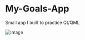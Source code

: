# My-Goals-App
Small app I built to practice Qt/QML

![image](https://user-images.githubusercontent.com/71678062/139592154-63546501-105e-428f-ab08-be22907fa7d1.png)
